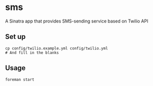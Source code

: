 # sms

A Sinatra app that provides SMS-sending service based on Twilio API

## Set up

    cp config/twilio.example.yml config/twilio.yml
    # And fill in the blanks

## Usage

    foreman start